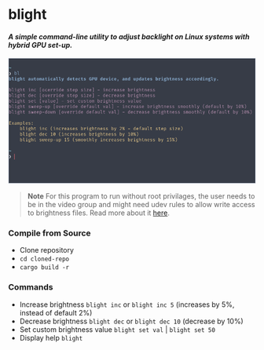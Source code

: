 # blight
#### _A simple command-line utility to adjust backlight on Linux systems with hybrid GPU set-up._
![](blight.png)

> **Note**
> For this program to run without root privilages, the user needs to be in the video group and might need udev rules to allow write access to brightness files. Read more about it [here](https://wiki.archlinux.org/title/Backlight#ACPI).

### Compile from Source
- Clone repository
- `cd cloned-repo`
- `cargo build -r`

### Commands
- Increase brightness `blight inc` or `blight inc 5` (increases by 5%, instead of default 2%)
- Decrease brightness `blight dec` or `blight dec 10` (decrease by 10%)
- Set custom brightness value `blight set val` | `blight set 50`
- Display help `blight`
